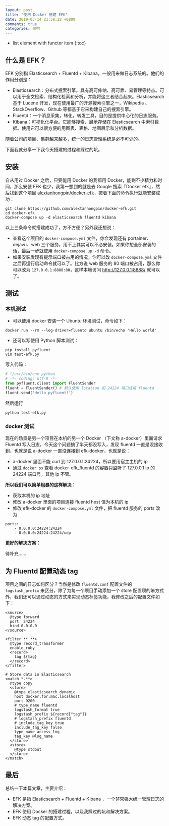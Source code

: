 ```yaml
---
layout: post
title: "使用 Docker 搭建 EFK"
date: 2019-03-14 21:58:22 +0800
comments: true
categories: 架构
---
```

* list element with functor item
{:toc}

## 什么是 EFK？

EFK 分别指 Elasticsearch + Fluentd + Kibana，一般用来做日志系统的。他们的作用分别是：

- Elasticsearch：分布式搜索引擎。具有高可伸缩、高可靠、易管理等特点。可以用于全文检索、结构化检索和分析，并能将这三者结合起来。Elasticsearch 基于 Lucene 开发，现在使用最广的开源搜索引擎之一，Wikipedia 、StackOverflow、Github 等都基于它来构建自己的搜索引擎。
- Fluentd：一个消息采集，转化，转发工具，目的是提供中心化的日志服务。
- Kibana：可视化化平台。它能够搜索、展示存储在 Elasticsearch 中索引数据。使用它可以很方便的用图表、表格、地图展示和分析数据。

<!--more-->

随着公司的项目、集群越来越多，统一的日志管理系统是必不可少的。

下面我就分享一下我今天搭建的过程和踩过的坑。

## 安装

自从用过 Docker 之后，只要能用 Docker 的我都用 Docker，能剩不少精力和时间，那么安装 EFK 也少，我第一想到的就是去 Google 搜索『Docker efk』，然后找到这个项目 [alextanhongpin/docker-efk](https://github.com/alextanhongpin/docker-efk)，按着下面的命令执行就能安装成功：

```shell
git clone https://github.com/alextanhongpin/docker-efk.git
cd docker-efk
docker-compose up -d elasticsearch fluentd kibana
```

以上三条命令就搭建成功了，方不方便？另外我还想说：

- 查看这个项目的 `docker-compose.yml` 文件，你会发现还有 portainer、dejavu、web 三个服务，用不上其实可以不必安装。如果你想全部安装的话，最后一步就使用 `docker-compose up -d` 命令。
- 如果安装发现有提示端口被占用的情况，你可以改 `docker-compose.yml` 文件之后再运行启动命令就可以了。比方说 web 服务的 80 端口被占用，那么你可以改为 `127.0.0.1:8888:80`，这样本地访问 http://127.0.0.1:8888/ 就可以了。

## 测试

### 本机测试

- 可以使用 docker 安装一个 Ubuntu 环境测试，命令如下：

```
docker run --rm --log-driver=fluentd ubuntu /bin/echo 'Hello world'
```

- 还可以写使用 Python 脚本测试：

```
pip install pyfluent
vim test-efk.py
```

写入代码：

```python
# !/usr/bin/env python
# -*- coding: utf-8 -*-
from pyfluent.client import FluentSender
fluent = FluentSender() # 默认使用 location 和 24224 端口连接 fluentd
fluent.send('Hello pyfluent!')
```

然后运行

```
python test-efk.py
```

### docker 测试

现在的场景是另一个项目在本机的另一个 Docker （下文称 a-docker）里面请求 Fluentd 写入日志，今天这个问题搞了半天都没写入，发现 fluentd 一直是没接收到，也就是说 a-docker 一直没连接到 efk-docker，也就是说：

- a-docker 里面不能 curl 到 127.0.0.1:24224，所以要用宿主主机的 ip
- 通过 `docker ps` 查看 docker-efk_fluentd 的容器只监听了 127.0.0.1 ip 的 24224 端口号，其他 ip 不管。

**所以我们可以简单粗暴的这样解决：**

- 获取本机的 ip 地址
- 修改 a-docker 里面的项目连接 fluentd host 值为本机的 ip
- 修改 efk-docker 的 `docker-compose.yml` 文件，把 fluentd 服务的 ports 改为

```
ports:
    - 0.0.0.0:24224:24224
    - 0.0.0.0:24224:24224/udp
```

**更好的解决方案：**

待补充……

## 为 Fluentd 配置动态 tag

项目之间的日志如何区分？当然是修改 `fluentd.conf` 配置文件的 `logstash_prefix` 来区分，除了为每一个项目手动添加一个 store 配置项的笨方式外，我们还可以通过动态的方式来实现动态标签功能，我修改之后的配置文件如下：

```
<source>
  @type forward
  port  24224
  bind 0.0.0.0
</source>

<filter **.**>
  @type record_transformer
  enable_ruby
  <record>
    tag ${tag}
  </record>
</filter>

# Store data in Elasticsearch
<match *.**>
  @type copy
  <store>
    @type elasticsearch_dynamic
    host docker.for.mac.localhost
    port 9200
    # type_name fluentd
    logstash_format true
    logstash_prefix ${record["tag"]}
    # logstash_prefix fluentd
    # include_tag_key true
    include_tag_key false
    type_name access_log
    tag_key @log_name
  </store>
  <store>
    @type stdout
  </store>
</match>
```

## 最后

总结一下本篇文章，主要介绍：

- EFK 是指 Elasticsearch + Fluentd + Kibana ，一个非常强大统一管理日志的解决方案。
- EFK 使用 Docker 的搭建过程，以及我踩过的坑和解决方案。
- EFK 动态 tag 的配置方式。